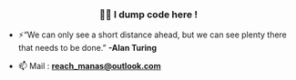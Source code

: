<h3 align="center">🧑‍💻 I dump code here !</h3>

- ⚡“We can only see a short distance ahead, but we can see plenty there that needs to be done.” **-Alan Turing**

- 📫 Mail : **reach_manas@outlook.com**
